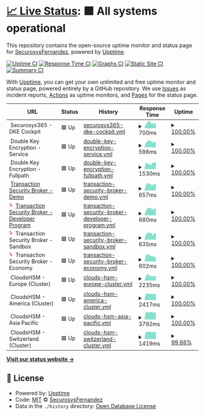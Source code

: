 # [📈 Live Status](https://SecurosysFernandez.github.io/clouds-uptime): <!--live status--> **🟩 All systems operational**

This repository contains the open-source uptime monitor and status page for [SecurosysFernandez](https://SecurosysFernandez.github.io/clouds-uptime), powered by [Upptime](https://github.com/upptime/upptime).

[![Uptime CI](https://github.com/SecurosysFernandez/clouds-uptime/workflows/Uptime%20CI/badge.svg)](https://github.com/SecurosysFernandez/clouds-uptime/actions?query=workflow%3A%22Uptime+CI%22)
[![Response Time CI](https://github.com/SecurosysFernandez/clouds-uptime/workflows/Response%20Time%20CI/badge.svg)](https://github.com/SecurosysFernandez/clouds-uptime/actions?query=workflow%3A%22Response+Time+CI%22)
[![Graphs CI](https://github.com/SecurosysFernandez/clouds-uptime/workflows/Graphs%20CI/badge.svg)](https://github.com/SecurosysFernandez/clouds-uptime/actions?query=workflow%3A%22Graphs+CI%22)
[![Static Site CI](https://github.com/SecurosysFernandez/clouds-uptime/workflows/Static%20Site%20CI/badge.svg)](https://github.com/SecurosysFernandez/clouds-uptime/actions?query=workflow%3A%22Static+Site+CI%22)
[![Summary CI](https://github.com/SecurosysFernandez/clouds-uptime/workflows/Summary%20CI/badge.svg)](https://github.com/SecurosysFernandez/clouds-uptime/actions?query=workflow%3A%22Summary+CI%22)

With [Upptime](https://upptime.js.org), you can get your own unlimited and free uptime monitor and status page, powered entirely by a GitHub repository. We use [Issues](https://github.com/SecurosysFernandez/clouds-uptime/issues) as incident reports, [Actions](https://github.com/SecurosysFernandez/clouds-uptime/actions) as uptime monitors, and [Pages](https://SecurosysFernandez.github.io/clouds-uptime) for the status page.

<!--start: status pages-->
<!-- This summary is generated by Upptime (https://github.com/upptime/upptime) -->
<!-- Do not edit this manually, your changes will be overwritten -->
<!-- prettier-ignore -->
| URL | Status | History | Response Time | Uptime |
| --- | ------ | ------- | ------------- | ------ |
| <img alt="" src="https://favicons.githubusercontent.com/null" height="13"> Securosys365 - DKE Cockpit | 🟩 Up | [securosys365-dke-cockpit.yml](https://github.com/SecurosysFernandez/clouds-uptime/commits/HEAD/history/securosys365-dke-cockpit.yml) | <details><summary><img alt="Response time graph" src="./graphs/securosys365-dke-cockpit/response-time-week.png" height="20"> 700ms</summary><br><a href="https://uptime.cloudshsm.com/history/securosys365-dke-cockpit"><img alt="Response time 713" src="https://img.shields.io/endpoint?url=https%3A%2F%2Fraw.githubusercontent.com%2FSecurosysFernandez%2Fclouds-uptime%2FHEAD%2Fapi%2Fsecurosys365-dke-cockpit%2Fresponse-time.json"></a><br><a href="https://uptime.cloudshsm.com/history/securosys365-dke-cockpit"><img alt="24-hour response time 763" src="https://img.shields.io/endpoint?url=https%3A%2F%2Fraw.githubusercontent.com%2FSecurosysFernandez%2Fclouds-uptime%2FHEAD%2Fapi%2Fsecurosys365-dke-cockpit%2Fresponse-time-day.json"></a><br><a href="https://uptime.cloudshsm.com/history/securosys365-dke-cockpit"><img alt="7-day response time 700" src="https://img.shields.io/endpoint?url=https%3A%2F%2Fraw.githubusercontent.com%2FSecurosysFernandez%2Fclouds-uptime%2FHEAD%2Fapi%2Fsecurosys365-dke-cockpit%2Fresponse-time-week.json"></a><br><a href="https://uptime.cloudshsm.com/history/securosys365-dke-cockpit"><img alt="30-day response time 708" src="https://img.shields.io/endpoint?url=https%3A%2F%2Fraw.githubusercontent.com%2FSecurosysFernandez%2Fclouds-uptime%2FHEAD%2Fapi%2Fsecurosys365-dke-cockpit%2Fresponse-time-month.json"></a><br><a href="https://uptime.cloudshsm.com/history/securosys365-dke-cockpit"><img alt="1-year response time 713" src="https://img.shields.io/endpoint?url=https%3A%2F%2Fraw.githubusercontent.com%2FSecurosysFernandez%2Fclouds-uptime%2FHEAD%2Fapi%2Fsecurosys365-dke-cockpit%2Fresponse-time-year.json"></a></details> | <details><summary><a href="https://uptime.cloudshsm.com/history/securosys365-dke-cockpit">100.00%</a></summary><a href="https://uptime.cloudshsm.com/history/securosys365-dke-cockpit"><img alt="All-time uptime 100.00%" src="https://img.shields.io/endpoint?url=https%3A%2F%2Fraw.githubusercontent.com%2FSecurosysFernandez%2Fclouds-uptime%2FHEAD%2Fapi%2Fsecurosys365-dke-cockpit%2Fuptime.json"></a><br><a href="https://uptime.cloudshsm.com/history/securosys365-dke-cockpit"><img alt="24-hour uptime 100.00%" src="https://img.shields.io/endpoint?url=https%3A%2F%2Fraw.githubusercontent.com%2FSecurosysFernandez%2Fclouds-uptime%2FHEAD%2Fapi%2Fsecurosys365-dke-cockpit%2Fuptime-day.json"></a><br><a href="https://uptime.cloudshsm.com/history/securosys365-dke-cockpit"><img alt="7-day uptime 100.00%" src="https://img.shields.io/endpoint?url=https%3A%2F%2Fraw.githubusercontent.com%2FSecurosysFernandez%2Fclouds-uptime%2FHEAD%2Fapi%2Fsecurosys365-dke-cockpit%2Fuptime-week.json"></a><br><a href="https://uptime.cloudshsm.com/history/securosys365-dke-cockpit"><img alt="30-day uptime 100.00%" src="https://img.shields.io/endpoint?url=https%3A%2F%2Fraw.githubusercontent.com%2FSecurosysFernandez%2Fclouds-uptime%2FHEAD%2Fapi%2Fsecurosys365-dke-cockpit%2Fuptime-month.json"></a><br><a href="https://uptime.cloudshsm.com/history/securosys365-dke-cockpit"><img alt="1-year uptime 100.00%" src="https://img.shields.io/endpoint?url=https%3A%2F%2Fraw.githubusercontent.com%2FSecurosysFernandez%2Fclouds-uptime%2FHEAD%2Fapi%2Fsecurosys365-dke-cockpit%2Fuptime-year.json"></a></details>
| <img alt="" src="https://favicons.githubusercontent.com/null" height="13"> Double Key Encryption - Service | 🟩 Up | [double-key-encryption-service.yml](https://github.com/SecurosysFernandez/clouds-uptime/commits/HEAD/history/double-key-encryption-service.yml) | <details><summary><img alt="Response time graph" src="./graphs/double-key-encryption-service/response-time-week.png" height="20"> 598ms</summary><br><a href="https://uptime.cloudshsm.com/history/double-key-encryption-service"><img alt="Response time 569" src="https://img.shields.io/endpoint?url=https%3A%2F%2Fraw.githubusercontent.com%2FSecurosysFernandez%2Fclouds-uptime%2FHEAD%2Fapi%2Fdouble-key-encryption-service%2Fresponse-time.json"></a><br><a href="https://uptime.cloudshsm.com/history/double-key-encryption-service"><img alt="24-hour response time 611" src="https://img.shields.io/endpoint?url=https%3A%2F%2Fraw.githubusercontent.com%2FSecurosysFernandez%2Fclouds-uptime%2FHEAD%2Fapi%2Fdouble-key-encryption-service%2Fresponse-time-day.json"></a><br><a href="https://uptime.cloudshsm.com/history/double-key-encryption-service"><img alt="7-day response time 598" src="https://img.shields.io/endpoint?url=https%3A%2F%2Fraw.githubusercontent.com%2FSecurosysFernandez%2Fclouds-uptime%2FHEAD%2Fapi%2Fdouble-key-encryption-service%2Fresponse-time-week.json"></a><br><a href="https://uptime.cloudshsm.com/history/double-key-encryption-service"><img alt="30-day response time 569" src="https://img.shields.io/endpoint?url=https%3A%2F%2Fraw.githubusercontent.com%2FSecurosysFernandez%2Fclouds-uptime%2FHEAD%2Fapi%2Fdouble-key-encryption-service%2Fresponse-time-month.json"></a><br><a href="https://uptime.cloudshsm.com/history/double-key-encryption-service"><img alt="1-year response time 569" src="https://img.shields.io/endpoint?url=https%3A%2F%2Fraw.githubusercontent.com%2FSecurosysFernandez%2Fclouds-uptime%2FHEAD%2Fapi%2Fdouble-key-encryption-service%2Fresponse-time-year.json"></a></details> | <details><summary><a href="https://uptime.cloudshsm.com/history/double-key-encryption-service">100.00%</a></summary><a href="https://uptime.cloudshsm.com/history/double-key-encryption-service"><img alt="All-time uptime 100.00%" src="https://img.shields.io/endpoint?url=https%3A%2F%2Fraw.githubusercontent.com%2FSecurosysFernandez%2Fclouds-uptime%2FHEAD%2Fapi%2Fdouble-key-encryption-service%2Fuptime.json"></a><br><a href="https://uptime.cloudshsm.com/history/double-key-encryption-service"><img alt="24-hour uptime 100.00%" src="https://img.shields.io/endpoint?url=https%3A%2F%2Fraw.githubusercontent.com%2FSecurosysFernandez%2Fclouds-uptime%2FHEAD%2Fapi%2Fdouble-key-encryption-service%2Fuptime-day.json"></a><br><a href="https://uptime.cloudshsm.com/history/double-key-encryption-service"><img alt="7-day uptime 100.00%" src="https://img.shields.io/endpoint?url=https%3A%2F%2Fraw.githubusercontent.com%2FSecurosysFernandez%2Fclouds-uptime%2FHEAD%2Fapi%2Fdouble-key-encryption-service%2Fuptime-week.json"></a><br><a href="https://uptime.cloudshsm.com/history/double-key-encryption-service"><img alt="30-day uptime 100.00%" src="https://img.shields.io/endpoint?url=https%3A%2F%2Fraw.githubusercontent.com%2FSecurosysFernandez%2Fclouds-uptime%2FHEAD%2Fapi%2Fdouble-key-encryption-service%2Fuptime-month.json"></a><br><a href="https://uptime.cloudshsm.com/history/double-key-encryption-service"><img alt="1-year uptime 100.00%" src="https://img.shields.io/endpoint?url=https%3A%2F%2Fraw.githubusercontent.com%2FSecurosysFernandez%2Fclouds-uptime%2FHEAD%2Fapi%2Fdouble-key-encryption-service%2Fuptime-year.json"></a></details>
| <img alt="" src="https://favicons.githubusercontent.com/null" height="13"> Double Key Encryption - Fullpath | 🟩 Up | [double-key-encryption-fullpath.yml](https://github.com/SecurosysFernandez/clouds-uptime/commits/HEAD/history/double-key-encryption-fullpath.yml) | <details><summary><img alt="Response time graph" src="./graphs/double-key-encryption-fullpath/response-time-week.png" height="20"> 1530ms</summary><br><a href="https://uptime.cloudshsm.com/history/double-key-encryption-fullpath"><img alt="Response time 1309" src="https://img.shields.io/endpoint?url=https%3A%2F%2Fraw.githubusercontent.com%2FSecurosysFernandez%2Fclouds-uptime%2FHEAD%2Fapi%2Fdouble-key-encryption-fullpath%2Fresponse-time.json"></a><br><a href="https://uptime.cloudshsm.com/history/double-key-encryption-fullpath"><img alt="24-hour response time 1866" src="https://img.shields.io/endpoint?url=https%3A%2F%2Fraw.githubusercontent.com%2FSecurosysFernandez%2Fclouds-uptime%2FHEAD%2Fapi%2Fdouble-key-encryption-fullpath%2Fresponse-time-day.json"></a><br><a href="https://uptime.cloudshsm.com/history/double-key-encryption-fullpath"><img alt="7-day response time 1530" src="https://img.shields.io/endpoint?url=https%3A%2F%2Fraw.githubusercontent.com%2FSecurosysFernandez%2Fclouds-uptime%2FHEAD%2Fapi%2Fdouble-key-encryption-fullpath%2Fresponse-time-week.json"></a><br><a href="https://uptime.cloudshsm.com/history/double-key-encryption-fullpath"><img alt="30-day response time 1415" src="https://img.shields.io/endpoint?url=https%3A%2F%2Fraw.githubusercontent.com%2FSecurosysFernandez%2Fclouds-uptime%2FHEAD%2Fapi%2Fdouble-key-encryption-fullpath%2Fresponse-time-month.json"></a><br><a href="https://uptime.cloudshsm.com/history/double-key-encryption-fullpath"><img alt="1-year response time 1309" src="https://img.shields.io/endpoint?url=https%3A%2F%2Fraw.githubusercontent.com%2FSecurosysFernandez%2Fclouds-uptime%2FHEAD%2Fapi%2Fdouble-key-encryption-fullpath%2Fresponse-time-year.json"></a></details> | <details><summary><a href="https://uptime.cloudshsm.com/history/double-key-encryption-fullpath">100.00%</a></summary><a href="https://uptime.cloudshsm.com/history/double-key-encryption-fullpath"><img alt="All-time uptime 99.94%" src="https://img.shields.io/endpoint?url=https%3A%2F%2Fraw.githubusercontent.com%2FSecurosysFernandez%2Fclouds-uptime%2FHEAD%2Fapi%2Fdouble-key-encryption-fullpath%2Fuptime.json"></a><br><a href="https://uptime.cloudshsm.com/history/double-key-encryption-fullpath"><img alt="24-hour uptime 100.00%" src="https://img.shields.io/endpoint?url=https%3A%2F%2Fraw.githubusercontent.com%2FSecurosysFernandez%2Fclouds-uptime%2FHEAD%2Fapi%2Fdouble-key-encryption-fullpath%2Fuptime-day.json"></a><br><a href="https://uptime.cloudshsm.com/history/double-key-encryption-fullpath"><img alt="7-day uptime 100.00%" src="https://img.shields.io/endpoint?url=https%3A%2F%2Fraw.githubusercontent.com%2FSecurosysFernandez%2Fclouds-uptime%2FHEAD%2Fapi%2Fdouble-key-encryption-fullpath%2Fuptime-week.json"></a><br><a href="https://uptime.cloudshsm.com/history/double-key-encryption-fullpath"><img alt="30-day uptime 100.00%" src="https://img.shields.io/endpoint?url=https%3A%2F%2Fraw.githubusercontent.com%2FSecurosysFernandez%2Fclouds-uptime%2FHEAD%2Fapi%2Fdouble-key-encryption-fullpath%2Fuptime-month.json"></a><br><a href="https://uptime.cloudshsm.com/history/double-key-encryption-fullpath"><img alt="1-year uptime 99.94%" src="https://img.shields.io/endpoint?url=https%3A%2F%2Fraw.githubusercontent.com%2FSecurosysFernandez%2Fclouds-uptime%2FHEAD%2Fapi%2Fdouble-key-encryption-fullpath%2Fuptime-year.json"></a></details>
| <img alt="" src="https://favicons.githubusercontent.com/tsb-demo.cloudshsm.com" height="13"> [Transaction Security Broker - Demo](https://tsb-demo.cloudshsm.com/v1/licenseInfo) | 🟩 Up | [transaction-security-broker-demo.yml](https://github.com/SecurosysFernandez/clouds-uptime/commits/HEAD/history/transaction-security-broker-demo.yml) | <details><summary><img alt="Response time graph" src="./graphs/transaction-security-broker-demo/response-time-week.png" height="20"> 657ms</summary><br><a href="https://uptime.cloudshsm.com/history/transaction-security-broker-demo"><img alt="Response time 820" src="https://img.shields.io/endpoint?url=https%3A%2F%2Fraw.githubusercontent.com%2FSecurosysFernandez%2Fclouds-uptime%2FHEAD%2Fapi%2Ftransaction-security-broker-demo%2Fresponse-time.json"></a><br><a href="https://uptime.cloudshsm.com/history/transaction-security-broker-demo"><img alt="24-hour response time 754" src="https://img.shields.io/endpoint?url=https%3A%2F%2Fraw.githubusercontent.com%2FSecurosysFernandez%2Fclouds-uptime%2FHEAD%2Fapi%2Ftransaction-security-broker-demo%2Fresponse-time-day.json"></a><br><a href="https://uptime.cloudshsm.com/history/transaction-security-broker-demo"><img alt="7-day response time 657" src="https://img.shields.io/endpoint?url=https%3A%2F%2Fraw.githubusercontent.com%2FSecurosysFernandez%2Fclouds-uptime%2FHEAD%2Fapi%2Ftransaction-security-broker-demo%2Fresponse-time-week.json"></a><br><a href="https://uptime.cloudshsm.com/history/transaction-security-broker-demo"><img alt="30-day response time 670" src="https://img.shields.io/endpoint?url=https%3A%2F%2Fraw.githubusercontent.com%2FSecurosysFernandez%2Fclouds-uptime%2FHEAD%2Fapi%2Ftransaction-security-broker-demo%2Fresponse-time-month.json"></a><br><a href="https://uptime.cloudshsm.com/history/transaction-security-broker-demo"><img alt="1-year response time 820" src="https://img.shields.io/endpoint?url=https%3A%2F%2Fraw.githubusercontent.com%2FSecurosysFernandez%2Fclouds-uptime%2FHEAD%2Fapi%2Ftransaction-security-broker-demo%2Fresponse-time-year.json"></a></details> | <details><summary><a href="https://uptime.cloudshsm.com/history/transaction-security-broker-demo">100.00%</a></summary><a href="https://uptime.cloudshsm.com/history/transaction-security-broker-demo"><img alt="All-time uptime 100.00%" src="https://img.shields.io/endpoint?url=https%3A%2F%2Fraw.githubusercontent.com%2FSecurosysFernandez%2Fclouds-uptime%2FHEAD%2Fapi%2Ftransaction-security-broker-demo%2Fuptime.json"></a><br><a href="https://uptime.cloudshsm.com/history/transaction-security-broker-demo"><img alt="24-hour uptime 100.00%" src="https://img.shields.io/endpoint?url=https%3A%2F%2Fraw.githubusercontent.com%2FSecurosysFernandez%2Fclouds-uptime%2FHEAD%2Fapi%2Ftransaction-security-broker-demo%2Fuptime-day.json"></a><br><a href="https://uptime.cloudshsm.com/history/transaction-security-broker-demo"><img alt="7-day uptime 100.00%" src="https://img.shields.io/endpoint?url=https%3A%2F%2Fraw.githubusercontent.com%2FSecurosysFernandez%2Fclouds-uptime%2FHEAD%2Fapi%2Ftransaction-security-broker-demo%2Fuptime-week.json"></a><br><a href="https://uptime.cloudshsm.com/history/transaction-security-broker-demo"><img alt="30-day uptime 100.00%" src="https://img.shields.io/endpoint?url=https%3A%2F%2Fraw.githubusercontent.com%2FSecurosysFernandez%2Fclouds-uptime%2FHEAD%2Fapi%2Ftransaction-security-broker-demo%2Fuptime-month.json"></a><br><a href="https://uptime.cloudshsm.com/history/transaction-security-broker-demo"><img alt="1-year uptime 100.00%" src="https://img.shields.io/endpoint?url=https%3A%2F%2Fraw.githubusercontent.com%2FSecurosysFernandez%2Fclouds-uptime%2FHEAD%2Fapi%2Ftransaction-security-broker-demo%2Fuptime-year.json"></a></details>
| <img alt="" src="https://github.com/SecurosysFernandez/clouds-uptime/blob/master/assets/Transaction_Security_Broker.png" height="13"> [Transaction Security Broker - Developer Program](https://primusdev.cloudshsm.com/v1/licenseInfo) | 🟩 Up | [transaction-security-broker-developer-program.yml](https://github.com/SecurosysFernandez/clouds-uptime/commits/HEAD/history/transaction-security-broker-developer-program.yml) | <details><summary><img alt="Response time graph" src="./graphs/transaction-security-broker-developer-program/response-time-week.png" height="20"> 680ms</summary><br><a href="https://uptime.cloudshsm.com/history/transaction-security-broker-developer-program"><img alt="Response time 917" src="https://img.shields.io/endpoint?url=https%3A%2F%2Fraw.githubusercontent.com%2FSecurosysFernandez%2Fclouds-uptime%2FHEAD%2Fapi%2Ftransaction-security-broker-developer-program%2Fresponse-time.json"></a><br><a href="https://uptime.cloudshsm.com/history/transaction-security-broker-developer-program"><img alt="24-hour response time 722" src="https://img.shields.io/endpoint?url=https%3A%2F%2Fraw.githubusercontent.com%2FSecurosysFernandez%2Fclouds-uptime%2FHEAD%2Fapi%2Ftransaction-security-broker-developer-program%2Fresponse-time-day.json"></a><br><a href="https://uptime.cloudshsm.com/history/transaction-security-broker-developer-program"><img alt="7-day response time 680" src="https://img.shields.io/endpoint?url=https%3A%2F%2Fraw.githubusercontent.com%2FSecurosysFernandez%2Fclouds-uptime%2FHEAD%2Fapi%2Ftransaction-security-broker-developer-program%2Fresponse-time-week.json"></a><br><a href="https://uptime.cloudshsm.com/history/transaction-security-broker-developer-program"><img alt="30-day response time 714" src="https://img.shields.io/endpoint?url=https%3A%2F%2Fraw.githubusercontent.com%2FSecurosysFernandez%2Fclouds-uptime%2FHEAD%2Fapi%2Ftransaction-security-broker-developer-program%2Fresponse-time-month.json"></a><br><a href="https://uptime.cloudshsm.com/history/transaction-security-broker-developer-program"><img alt="1-year response time 917" src="https://img.shields.io/endpoint?url=https%3A%2F%2Fraw.githubusercontent.com%2FSecurosysFernandez%2Fclouds-uptime%2FHEAD%2Fapi%2Ftransaction-security-broker-developer-program%2Fresponse-time-year.json"></a></details> | <details><summary><a href="https://uptime.cloudshsm.com/history/transaction-security-broker-developer-program">100.00%</a></summary><a href="https://uptime.cloudshsm.com/history/transaction-security-broker-developer-program"><img alt="All-time uptime 99.97%" src="https://img.shields.io/endpoint?url=https%3A%2F%2Fraw.githubusercontent.com%2FSecurosysFernandez%2Fclouds-uptime%2FHEAD%2Fapi%2Ftransaction-security-broker-developer-program%2Fuptime.json"></a><br><a href="https://uptime.cloudshsm.com/history/transaction-security-broker-developer-program"><img alt="24-hour uptime 100.00%" src="https://img.shields.io/endpoint?url=https%3A%2F%2Fraw.githubusercontent.com%2FSecurosysFernandez%2Fclouds-uptime%2FHEAD%2Fapi%2Ftransaction-security-broker-developer-program%2Fuptime-day.json"></a><br><a href="https://uptime.cloudshsm.com/history/transaction-security-broker-developer-program"><img alt="7-day uptime 100.00%" src="https://img.shields.io/endpoint?url=https%3A%2F%2Fraw.githubusercontent.com%2FSecurosysFernandez%2Fclouds-uptime%2FHEAD%2Fapi%2Ftransaction-security-broker-developer-program%2Fuptime-week.json"></a><br><a href="https://uptime.cloudshsm.com/history/transaction-security-broker-developer-program"><img alt="30-day uptime 100.00%" src="https://img.shields.io/endpoint?url=https%3A%2F%2Fraw.githubusercontent.com%2FSecurosysFernandez%2Fclouds-uptime%2FHEAD%2Fapi%2Ftransaction-security-broker-developer-program%2Fuptime-month.json"></a><br><a href="https://uptime.cloudshsm.com/history/transaction-security-broker-developer-program"><img alt="1-year uptime 99.97%" src="https://img.shields.io/endpoint?url=https%3A%2F%2Fraw.githubusercontent.com%2FSecurosysFernandez%2Fclouds-uptime%2FHEAD%2Fapi%2Ftransaction-security-broker-developer-program%2Fuptime-year.json"></a></details>
| <img alt="" src="https://github.com/SecurosysFernandez/clouds-uptime/blob/master/assets/Transaction_Security_Broker.png" height="13"> Transaction Security Broker - Sandbox | 🟩 Up | [transaction-security-broker-sandbox.yml](https://github.com/SecurosysFernandez/clouds-uptime/commits/HEAD/history/transaction-security-broker-sandbox.yml) | <details><summary><img alt="Response time graph" src="./graphs/transaction-security-broker-sandbox/response-time-week.png" height="20"> 635ms</summary><br><a href="https://uptime.cloudshsm.com/history/transaction-security-broker-sandbox"><img alt="Response time 644" src="https://img.shields.io/endpoint?url=https%3A%2F%2Fraw.githubusercontent.com%2FSecurosysFernandez%2Fclouds-uptime%2FHEAD%2Fapi%2Ftransaction-security-broker-sandbox%2Fresponse-time.json"></a><br><a href="https://uptime.cloudshsm.com/history/transaction-security-broker-sandbox"><img alt="24-hour response time 616" src="https://img.shields.io/endpoint?url=https%3A%2F%2Fraw.githubusercontent.com%2FSecurosysFernandez%2Fclouds-uptime%2FHEAD%2Fapi%2Ftransaction-security-broker-sandbox%2Fresponse-time-day.json"></a><br><a href="https://uptime.cloudshsm.com/history/transaction-security-broker-sandbox"><img alt="7-day response time 635" src="https://img.shields.io/endpoint?url=https%3A%2F%2Fraw.githubusercontent.com%2FSecurosysFernandez%2Fclouds-uptime%2FHEAD%2Fapi%2Ftransaction-security-broker-sandbox%2Fresponse-time-week.json"></a><br><a href="https://uptime.cloudshsm.com/history/transaction-security-broker-sandbox"><img alt="30-day response time 621" src="https://img.shields.io/endpoint?url=https%3A%2F%2Fraw.githubusercontent.com%2FSecurosysFernandez%2Fclouds-uptime%2FHEAD%2Fapi%2Ftransaction-security-broker-sandbox%2Fresponse-time-month.json"></a><br><a href="https://uptime.cloudshsm.com/history/transaction-security-broker-sandbox"><img alt="1-year response time 644" src="https://img.shields.io/endpoint?url=https%3A%2F%2Fraw.githubusercontent.com%2FSecurosysFernandez%2Fclouds-uptime%2FHEAD%2Fapi%2Ftransaction-security-broker-sandbox%2Fresponse-time-year.json"></a></details> | <details><summary><a href="https://uptime.cloudshsm.com/history/transaction-security-broker-sandbox">100.00%</a></summary><a href="https://uptime.cloudshsm.com/history/transaction-security-broker-sandbox"><img alt="All-time uptime 99.64%" src="https://img.shields.io/endpoint?url=https%3A%2F%2Fraw.githubusercontent.com%2FSecurosysFernandez%2Fclouds-uptime%2FHEAD%2Fapi%2Ftransaction-security-broker-sandbox%2Fuptime.json"></a><br><a href="https://uptime.cloudshsm.com/history/transaction-security-broker-sandbox"><img alt="24-hour uptime 100.00%" src="https://img.shields.io/endpoint?url=https%3A%2F%2Fraw.githubusercontent.com%2FSecurosysFernandez%2Fclouds-uptime%2FHEAD%2Fapi%2Ftransaction-security-broker-sandbox%2Fuptime-day.json"></a><br><a href="https://uptime.cloudshsm.com/history/transaction-security-broker-sandbox"><img alt="7-day uptime 100.00%" src="https://img.shields.io/endpoint?url=https%3A%2F%2Fraw.githubusercontent.com%2FSecurosysFernandez%2Fclouds-uptime%2FHEAD%2Fapi%2Ftransaction-security-broker-sandbox%2Fuptime-week.json"></a><br><a href="https://uptime.cloudshsm.com/history/transaction-security-broker-sandbox"><img alt="30-day uptime 100.00%" src="https://img.shields.io/endpoint?url=https%3A%2F%2Fraw.githubusercontent.com%2FSecurosysFernandez%2Fclouds-uptime%2FHEAD%2Fapi%2Ftransaction-security-broker-sandbox%2Fuptime-month.json"></a><br><a href="https://uptime.cloudshsm.com/history/transaction-security-broker-sandbox"><img alt="1-year uptime 99.64%" src="https://img.shields.io/endpoint?url=https%3A%2F%2Fraw.githubusercontent.com%2FSecurosysFernandez%2Fclouds-uptime%2FHEAD%2Fapi%2Ftransaction-security-broker-sandbox%2Fuptime-year.json"></a></details>
| <img alt="" src="https://github.com/SecurosysFernandez/clouds-uptime/blob/master/assets/Transaction_Security_Broker.png" height="13"> Transaction Security Broker - Economy | 🟩 Up | [transaction-security-broker-economy.yml](https://github.com/SecurosysFernandez/clouds-uptime/commits/HEAD/history/transaction-security-broker-economy.yml) | <details><summary><img alt="Response time graph" src="./graphs/transaction-security-broker-economy/response-time-week.png" height="20"> 602ms</summary><br><a href="https://uptime.cloudshsm.com/history/transaction-security-broker-economy"><img alt="Response time 579" src="https://img.shields.io/endpoint?url=https%3A%2F%2Fraw.githubusercontent.com%2FSecurosysFernandez%2Fclouds-uptime%2FHEAD%2Fapi%2Ftransaction-security-broker-economy%2Fresponse-time.json"></a><br><a href="https://uptime.cloudshsm.com/history/transaction-security-broker-economy"><img alt="24-hour response time 545" src="https://img.shields.io/endpoint?url=https%3A%2F%2Fraw.githubusercontent.com%2FSecurosysFernandez%2Fclouds-uptime%2FHEAD%2Fapi%2Ftransaction-security-broker-economy%2Fresponse-time-day.json"></a><br><a href="https://uptime.cloudshsm.com/history/transaction-security-broker-economy"><img alt="7-day response time 602" src="https://img.shields.io/endpoint?url=https%3A%2F%2Fraw.githubusercontent.com%2FSecurosysFernandez%2Fclouds-uptime%2FHEAD%2Fapi%2Ftransaction-security-broker-economy%2Fresponse-time-week.json"></a><br><a href="https://uptime.cloudshsm.com/history/transaction-security-broker-economy"><img alt="30-day response time 572" src="https://img.shields.io/endpoint?url=https%3A%2F%2Fraw.githubusercontent.com%2FSecurosysFernandez%2Fclouds-uptime%2FHEAD%2Fapi%2Ftransaction-security-broker-economy%2Fresponse-time-month.json"></a><br><a href="https://uptime.cloudshsm.com/history/transaction-security-broker-economy"><img alt="1-year response time 579" src="https://img.shields.io/endpoint?url=https%3A%2F%2Fraw.githubusercontent.com%2FSecurosysFernandez%2Fclouds-uptime%2FHEAD%2Fapi%2Ftransaction-security-broker-economy%2Fresponse-time-year.json"></a></details> | <details><summary><a href="https://uptime.cloudshsm.com/history/transaction-security-broker-economy">100.00%</a></summary><a href="https://uptime.cloudshsm.com/history/transaction-security-broker-economy"><img alt="All-time uptime 100.00%" src="https://img.shields.io/endpoint?url=https%3A%2F%2Fraw.githubusercontent.com%2FSecurosysFernandez%2Fclouds-uptime%2FHEAD%2Fapi%2Ftransaction-security-broker-economy%2Fuptime.json"></a><br><a href="https://uptime.cloudshsm.com/history/transaction-security-broker-economy"><img alt="24-hour uptime 100.00%" src="https://img.shields.io/endpoint?url=https%3A%2F%2Fraw.githubusercontent.com%2FSecurosysFernandez%2Fclouds-uptime%2FHEAD%2Fapi%2Ftransaction-security-broker-economy%2Fuptime-day.json"></a><br><a href="https://uptime.cloudshsm.com/history/transaction-security-broker-economy"><img alt="7-day uptime 100.00%" src="https://img.shields.io/endpoint?url=https%3A%2F%2Fraw.githubusercontent.com%2FSecurosysFernandez%2Fclouds-uptime%2FHEAD%2Fapi%2Ftransaction-security-broker-economy%2Fuptime-week.json"></a><br><a href="https://uptime.cloudshsm.com/history/transaction-security-broker-economy"><img alt="30-day uptime 100.00%" src="https://img.shields.io/endpoint?url=https%3A%2F%2Fraw.githubusercontent.com%2FSecurosysFernandez%2Fclouds-uptime%2FHEAD%2Fapi%2Ftransaction-security-broker-economy%2Fuptime-month.json"></a><br><a href="https://uptime.cloudshsm.com/history/transaction-security-broker-economy"><img alt="1-year uptime 100.00%" src="https://img.shields.io/endpoint?url=https%3A%2F%2Fraw.githubusercontent.com%2FSecurosysFernandez%2Fclouds-uptime%2FHEAD%2Fapi%2Ftransaction-security-broker-economy%2Fuptime-year.json"></a></details>
| <img alt="" src="https://favicons.githubusercontent.com/null" height="13"> CloudsHSM - Europe (Cluster) | 🟩 Up | [clouds-hsm-europe-cluster.yml](https://github.com/SecurosysFernandez/clouds-uptime/commits/HEAD/history/clouds-hsm-europe-cluster.yml) | <details><summary><img alt="Response time graph" src="./graphs/clouds-hsm-europe-cluster/response-time-week.png" height="20"> 2235ms</summary><br><a href="https://uptime.cloudshsm.com/history/clouds-hsm-europe-cluster"><img alt="Response time 2262" src="https://img.shields.io/endpoint?url=https%3A%2F%2Fraw.githubusercontent.com%2FSecurosysFernandez%2Fclouds-uptime%2FHEAD%2Fapi%2Fclouds-hsm-europe-cluster%2Fresponse-time.json"></a><br><a href="https://uptime.cloudshsm.com/history/clouds-hsm-europe-cluster"><img alt="24-hour response time 2272" src="https://img.shields.io/endpoint?url=https%3A%2F%2Fraw.githubusercontent.com%2FSecurosysFernandez%2Fclouds-uptime%2FHEAD%2Fapi%2Fclouds-hsm-europe-cluster%2Fresponse-time-day.json"></a><br><a href="https://uptime.cloudshsm.com/history/clouds-hsm-europe-cluster"><img alt="7-day response time 2235" src="https://img.shields.io/endpoint?url=https%3A%2F%2Fraw.githubusercontent.com%2FSecurosysFernandez%2Fclouds-uptime%2FHEAD%2Fapi%2Fclouds-hsm-europe-cluster%2Fresponse-time-week.json"></a><br><a href="https://uptime.cloudshsm.com/history/clouds-hsm-europe-cluster"><img alt="30-day response time 2141" src="https://img.shields.io/endpoint?url=https%3A%2F%2Fraw.githubusercontent.com%2FSecurosysFernandez%2Fclouds-uptime%2FHEAD%2Fapi%2Fclouds-hsm-europe-cluster%2Fresponse-time-month.json"></a><br><a href="https://uptime.cloudshsm.com/history/clouds-hsm-europe-cluster"><img alt="1-year response time 2262" src="https://img.shields.io/endpoint?url=https%3A%2F%2Fraw.githubusercontent.com%2FSecurosysFernandez%2Fclouds-uptime%2FHEAD%2Fapi%2Fclouds-hsm-europe-cluster%2Fresponse-time-year.json"></a></details> | <details><summary><a href="https://uptime.cloudshsm.com/history/clouds-hsm-europe-cluster">100.00%</a></summary><a href="https://uptime.cloudshsm.com/history/clouds-hsm-europe-cluster"><img alt="All-time uptime 100.00%" src="https://img.shields.io/endpoint?url=https%3A%2F%2Fraw.githubusercontent.com%2FSecurosysFernandez%2Fclouds-uptime%2FHEAD%2Fapi%2Fclouds-hsm-europe-cluster%2Fuptime.json"></a><br><a href="https://uptime.cloudshsm.com/history/clouds-hsm-europe-cluster"><img alt="24-hour uptime 100.00%" src="https://img.shields.io/endpoint?url=https%3A%2F%2Fraw.githubusercontent.com%2FSecurosysFernandez%2Fclouds-uptime%2FHEAD%2Fapi%2Fclouds-hsm-europe-cluster%2Fuptime-day.json"></a><br><a href="https://uptime.cloudshsm.com/history/clouds-hsm-europe-cluster"><img alt="7-day uptime 100.00%" src="https://img.shields.io/endpoint?url=https%3A%2F%2Fraw.githubusercontent.com%2FSecurosysFernandez%2Fclouds-uptime%2FHEAD%2Fapi%2Fclouds-hsm-europe-cluster%2Fuptime-week.json"></a><br><a href="https://uptime.cloudshsm.com/history/clouds-hsm-europe-cluster"><img alt="30-day uptime 100.00%" src="https://img.shields.io/endpoint?url=https%3A%2F%2Fraw.githubusercontent.com%2FSecurosysFernandez%2Fclouds-uptime%2FHEAD%2Fapi%2Fclouds-hsm-europe-cluster%2Fuptime-month.json"></a><br><a href="https://uptime.cloudshsm.com/history/clouds-hsm-europe-cluster"><img alt="1-year uptime 100.00%" src="https://img.shields.io/endpoint?url=https%3A%2F%2Fraw.githubusercontent.com%2FSecurosysFernandez%2Fclouds-uptime%2FHEAD%2Fapi%2Fclouds-hsm-europe-cluster%2Fuptime-year.json"></a></details>
| <img alt="" src="https://favicons.githubusercontent.com/null" height="13"> CloudsHSM - America (Cluster) | 🟩 Up | [clouds-hsm-america-cluster.yml](https://github.com/SecurosysFernandez/clouds-uptime/commits/HEAD/history/clouds-hsm-america-cluster.yml) | <details><summary><img alt="Response time graph" src="./graphs/clouds-hsm-america-cluster/response-time-week.png" height="20"> 2417ms</summary><br><a href="https://uptime.cloudshsm.com/history/clouds-hsm-america-cluster"><img alt="Response time 2295" src="https://img.shields.io/endpoint?url=https%3A%2F%2Fraw.githubusercontent.com%2FSecurosysFernandez%2Fclouds-uptime%2FHEAD%2Fapi%2Fclouds-hsm-america-cluster%2Fresponse-time.json"></a><br><a href="https://uptime.cloudshsm.com/history/clouds-hsm-america-cluster"><img alt="24-hour response time 2360" src="https://img.shields.io/endpoint?url=https%3A%2F%2Fraw.githubusercontent.com%2FSecurosysFernandez%2Fclouds-uptime%2FHEAD%2Fapi%2Fclouds-hsm-america-cluster%2Fresponse-time-day.json"></a><br><a href="https://uptime.cloudshsm.com/history/clouds-hsm-america-cluster"><img alt="7-day response time 2417" src="https://img.shields.io/endpoint?url=https%3A%2F%2Fraw.githubusercontent.com%2FSecurosysFernandez%2Fclouds-uptime%2FHEAD%2Fapi%2Fclouds-hsm-america-cluster%2Fresponse-time-week.json"></a><br><a href="https://uptime.cloudshsm.com/history/clouds-hsm-america-cluster"><img alt="30-day response time 2394" src="https://img.shields.io/endpoint?url=https%3A%2F%2Fraw.githubusercontent.com%2FSecurosysFernandez%2Fclouds-uptime%2FHEAD%2Fapi%2Fclouds-hsm-america-cluster%2Fresponse-time-month.json"></a><br><a href="https://uptime.cloudshsm.com/history/clouds-hsm-america-cluster"><img alt="1-year response time 2295" src="https://img.shields.io/endpoint?url=https%3A%2F%2Fraw.githubusercontent.com%2FSecurosysFernandez%2Fclouds-uptime%2FHEAD%2Fapi%2Fclouds-hsm-america-cluster%2Fresponse-time-year.json"></a></details> | <details><summary><a href="https://uptime.cloudshsm.com/history/clouds-hsm-america-cluster">100.00%</a></summary><a href="https://uptime.cloudshsm.com/history/clouds-hsm-america-cluster"><img alt="All-time uptime 99.98%" src="https://img.shields.io/endpoint?url=https%3A%2F%2Fraw.githubusercontent.com%2FSecurosysFernandez%2Fclouds-uptime%2FHEAD%2Fapi%2Fclouds-hsm-america-cluster%2Fuptime.json"></a><br><a href="https://uptime.cloudshsm.com/history/clouds-hsm-america-cluster"><img alt="24-hour uptime 100.00%" src="https://img.shields.io/endpoint?url=https%3A%2F%2Fraw.githubusercontent.com%2FSecurosysFernandez%2Fclouds-uptime%2FHEAD%2Fapi%2Fclouds-hsm-america-cluster%2Fuptime-day.json"></a><br><a href="https://uptime.cloudshsm.com/history/clouds-hsm-america-cluster"><img alt="7-day uptime 100.00%" src="https://img.shields.io/endpoint?url=https%3A%2F%2Fraw.githubusercontent.com%2FSecurosysFernandez%2Fclouds-uptime%2FHEAD%2Fapi%2Fclouds-hsm-america-cluster%2Fuptime-week.json"></a><br><a href="https://uptime.cloudshsm.com/history/clouds-hsm-america-cluster"><img alt="30-day uptime 100.00%" src="https://img.shields.io/endpoint?url=https%3A%2F%2Fraw.githubusercontent.com%2FSecurosysFernandez%2Fclouds-uptime%2FHEAD%2Fapi%2Fclouds-hsm-america-cluster%2Fuptime-month.json"></a><br><a href="https://uptime.cloudshsm.com/history/clouds-hsm-america-cluster"><img alt="1-year uptime 99.98%" src="https://img.shields.io/endpoint?url=https%3A%2F%2Fraw.githubusercontent.com%2FSecurosysFernandez%2Fclouds-uptime%2FHEAD%2Fapi%2Fclouds-hsm-america-cluster%2Fuptime-year.json"></a></details>
| <img alt="" src="https://favicons.githubusercontent.com/null" height="13"> CloudsHSM - Asia Pacific | 🟩 Up | [clouds-hsm-asia-pacific.yml](https://github.com/SecurosysFernandez/clouds-uptime/commits/HEAD/history/clouds-hsm-asia-pacific.yml) | <details><summary><img alt="Response time graph" src="./graphs/clouds-hsm-asia-pacific/response-time-week.png" height="20"> 3792ms</summary><br><a href="https://uptime.cloudshsm.com/history/clouds-hsm-asia-pacific"><img alt="Response time 3653" src="https://img.shields.io/endpoint?url=https%3A%2F%2Fraw.githubusercontent.com%2FSecurosysFernandez%2Fclouds-uptime%2FHEAD%2Fapi%2Fclouds-hsm-asia-pacific%2Fresponse-time.json"></a><br><a href="https://uptime.cloudshsm.com/history/clouds-hsm-asia-pacific"><img alt="24-hour response time 3737" src="https://img.shields.io/endpoint?url=https%3A%2F%2Fraw.githubusercontent.com%2FSecurosysFernandez%2Fclouds-uptime%2FHEAD%2Fapi%2Fclouds-hsm-asia-pacific%2Fresponse-time-day.json"></a><br><a href="https://uptime.cloudshsm.com/history/clouds-hsm-asia-pacific"><img alt="7-day response time 3792" src="https://img.shields.io/endpoint?url=https%3A%2F%2Fraw.githubusercontent.com%2FSecurosysFernandez%2Fclouds-uptime%2FHEAD%2Fapi%2Fclouds-hsm-asia-pacific%2Fresponse-time-week.json"></a><br><a href="https://uptime.cloudshsm.com/history/clouds-hsm-asia-pacific"><img alt="30-day response time 3817" src="https://img.shields.io/endpoint?url=https%3A%2F%2Fraw.githubusercontent.com%2FSecurosysFernandez%2Fclouds-uptime%2FHEAD%2Fapi%2Fclouds-hsm-asia-pacific%2Fresponse-time-month.json"></a><br><a href="https://uptime.cloudshsm.com/history/clouds-hsm-asia-pacific"><img alt="1-year response time 3653" src="https://img.shields.io/endpoint?url=https%3A%2F%2Fraw.githubusercontent.com%2FSecurosysFernandez%2Fclouds-uptime%2FHEAD%2Fapi%2Fclouds-hsm-asia-pacific%2Fresponse-time-year.json"></a></details> | <details><summary><a href="https://uptime.cloudshsm.com/history/clouds-hsm-asia-pacific">100.00%</a></summary><a href="https://uptime.cloudshsm.com/history/clouds-hsm-asia-pacific"><img alt="All-time uptime 100.00%" src="https://img.shields.io/endpoint?url=https%3A%2F%2Fraw.githubusercontent.com%2FSecurosysFernandez%2Fclouds-uptime%2FHEAD%2Fapi%2Fclouds-hsm-asia-pacific%2Fuptime.json"></a><br><a href="https://uptime.cloudshsm.com/history/clouds-hsm-asia-pacific"><img alt="24-hour uptime 100.00%" src="https://img.shields.io/endpoint?url=https%3A%2F%2Fraw.githubusercontent.com%2FSecurosysFernandez%2Fclouds-uptime%2FHEAD%2Fapi%2Fclouds-hsm-asia-pacific%2Fuptime-day.json"></a><br><a href="https://uptime.cloudshsm.com/history/clouds-hsm-asia-pacific"><img alt="7-day uptime 100.00%" src="https://img.shields.io/endpoint?url=https%3A%2F%2Fraw.githubusercontent.com%2FSecurosysFernandez%2Fclouds-uptime%2FHEAD%2Fapi%2Fclouds-hsm-asia-pacific%2Fuptime-week.json"></a><br><a href="https://uptime.cloudshsm.com/history/clouds-hsm-asia-pacific"><img alt="30-day uptime 100.00%" src="https://img.shields.io/endpoint?url=https%3A%2F%2Fraw.githubusercontent.com%2FSecurosysFernandez%2Fclouds-uptime%2FHEAD%2Fapi%2Fclouds-hsm-asia-pacific%2Fuptime-month.json"></a><br><a href="https://uptime.cloudshsm.com/history/clouds-hsm-asia-pacific"><img alt="1-year uptime 100.00%" src="https://img.shields.io/endpoint?url=https%3A%2F%2Fraw.githubusercontent.com%2FSecurosysFernandez%2Fclouds-uptime%2FHEAD%2Fapi%2Fclouds-hsm-asia-pacific%2Fuptime-year.json"></a></details>
| <img alt="" src="https://favicons.githubusercontent.com/null" height="13"> CloudsHSM - Switzerland (Cluster) | 🟩 Up | [clouds-hsm-switzerland-cluster.yml](https://github.com/SecurosysFernandez/clouds-uptime/commits/HEAD/history/clouds-hsm-switzerland-cluster.yml) | <details><summary><img alt="Response time graph" src="./graphs/clouds-hsm-switzerland-cluster/response-time-week.png" height="20"> 1419ms</summary><br><a href="https://uptime.cloudshsm.com/history/clouds-hsm-switzerland-cluster"><img alt="Response time 1376" src="https://img.shields.io/endpoint?url=https%3A%2F%2Fraw.githubusercontent.com%2FSecurosysFernandez%2Fclouds-uptime%2FHEAD%2Fapi%2Fclouds-hsm-switzerland-cluster%2Fresponse-time.json"></a><br><a href="https://uptime.cloudshsm.com/history/clouds-hsm-switzerland-cluster"><img alt="24-hour response time 1710" src="https://img.shields.io/endpoint?url=https%3A%2F%2Fraw.githubusercontent.com%2FSecurosysFernandez%2Fclouds-uptime%2FHEAD%2Fapi%2Fclouds-hsm-switzerland-cluster%2Fresponse-time-day.json"></a><br><a href="https://uptime.cloudshsm.com/history/clouds-hsm-switzerland-cluster"><img alt="7-day response time 1419" src="https://img.shields.io/endpoint?url=https%3A%2F%2Fraw.githubusercontent.com%2FSecurosysFernandez%2Fclouds-uptime%2FHEAD%2Fapi%2Fclouds-hsm-switzerland-cluster%2Fresponse-time-week.json"></a><br><a href="https://uptime.cloudshsm.com/history/clouds-hsm-switzerland-cluster"><img alt="30-day response time 1376" src="https://img.shields.io/endpoint?url=https%3A%2F%2Fraw.githubusercontent.com%2FSecurosysFernandez%2Fclouds-uptime%2FHEAD%2Fapi%2Fclouds-hsm-switzerland-cluster%2Fresponse-time-month.json"></a><br><a href="https://uptime.cloudshsm.com/history/clouds-hsm-switzerland-cluster"><img alt="1-year response time 1376" src="https://img.shields.io/endpoint?url=https%3A%2F%2Fraw.githubusercontent.com%2FSecurosysFernandez%2Fclouds-uptime%2FHEAD%2Fapi%2Fclouds-hsm-switzerland-cluster%2Fresponse-time-year.json"></a></details> | <details><summary><a href="https://uptime.cloudshsm.com/history/clouds-hsm-switzerland-cluster">99.66%</a></summary><a href="https://uptime.cloudshsm.com/history/clouds-hsm-switzerland-cluster"><img alt="All-time uptime 99.81%" src="https://img.shields.io/endpoint?url=https%3A%2F%2Fraw.githubusercontent.com%2FSecurosysFernandez%2Fclouds-uptime%2FHEAD%2Fapi%2Fclouds-hsm-switzerland-cluster%2Fuptime.json"></a><br><a href="https://uptime.cloudshsm.com/history/clouds-hsm-switzerland-cluster"><img alt="24-hour uptime 97.59%" src="https://img.shields.io/endpoint?url=https%3A%2F%2Fraw.githubusercontent.com%2FSecurosysFernandez%2Fclouds-uptime%2FHEAD%2Fapi%2Fclouds-hsm-switzerland-cluster%2Fuptime-day.json"></a><br><a href="https://uptime.cloudshsm.com/history/clouds-hsm-switzerland-cluster"><img alt="7-day uptime 99.66%" src="https://img.shields.io/endpoint?url=https%3A%2F%2Fraw.githubusercontent.com%2FSecurosysFernandez%2Fclouds-uptime%2FHEAD%2Fapi%2Fclouds-hsm-switzerland-cluster%2Fuptime-week.json"></a><br><a href="https://uptime.cloudshsm.com/history/clouds-hsm-switzerland-cluster"><img alt="30-day uptime 99.81%" src="https://img.shields.io/endpoint?url=https%3A%2F%2Fraw.githubusercontent.com%2FSecurosysFernandez%2Fclouds-uptime%2FHEAD%2Fapi%2Fclouds-hsm-switzerland-cluster%2Fuptime-month.json"></a><br><a href="https://uptime.cloudshsm.com/history/clouds-hsm-switzerland-cluster"><img alt="1-year uptime 99.81%" src="https://img.shields.io/endpoint?url=https%3A%2F%2Fraw.githubusercontent.com%2FSecurosysFernandez%2Fclouds-uptime%2FHEAD%2Fapi%2Fclouds-hsm-switzerland-cluster%2Fuptime-year.json"></a></details>

<!--end: status pages-->

[**Visit our status website →**](https://SecurosysFernandez.github.io/clouds-uptime)

## 📄 License

- Powered by: [Upptime](https://github.com/upptime/upptime)
- Code: [MIT](./LICENSE) © [SecurosysFernandez](https://SecurosysFernandez.github.io/clouds-uptime)
- Data in the `./history` directory: [Open Database License](https://opendatacommons.org/licenses/odbl/1-0/)

